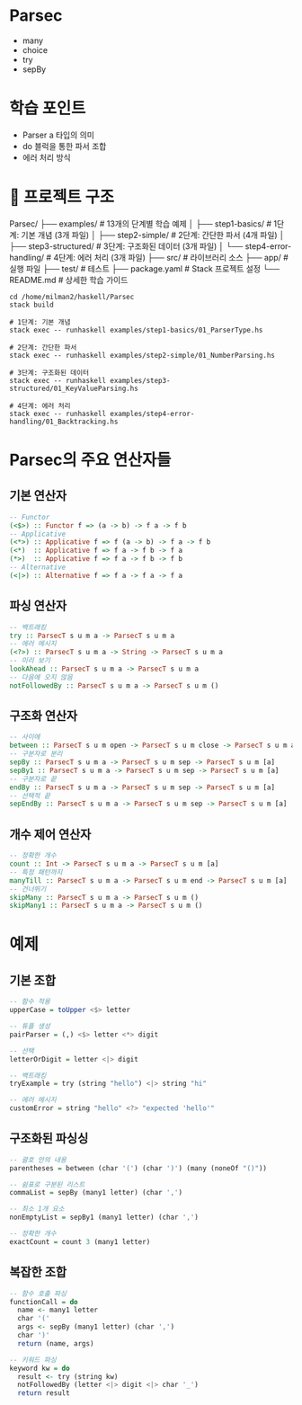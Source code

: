﻿# Parsec
- many
- choice
- try
- sepBy

# 학습 포인트
- Parser a 타입의 의미
- do 블럭을 통한 파서 조합
- 에러 처리 방식

# 📁 프로젝트 구조
Parsec/
├── examples/                    # 13개의 단계별 학습 예제
│   ├── step1-basics/           # 1단계: 기본 개념 (3개 파일)
│   ├── step2-simple/           # 2단계: 간단한 파서 (4개 파일)
│   ├── step3-structured/       # 3단계: 구조화된 데이터 (3개 파일)
│   └── step4-error-handling/   # 4단계: 에러 처리 (3개 파일)
├── src/                        # 라이브러리 소스
├── app/                        # 실행 파일
├── test/                       # 테스트
├── package.yaml               # Stack 프로젝트 설정
└── README.md                  # 상세한 학습 가이드


```shell
cd /home/milman2/haskell/Parsec
stack build

# 1단계: 기본 개념
stack exec -- runhaskell examples/step1-basics/01_ParserType.hs

# 2단계: 간단한 파서
stack exec -- runhaskell examples/step2-simple/01_NumberParsing.hs

# 3단계: 구조화된 데이터
stack exec -- runhaskell examples/step3-structured/01_KeyValueParsing.hs

# 4단계: 에러 처리
stack exec -- runhaskell examples/step4-error-handling/01_Backtracking.hs
```

# Parsec의 주요 연산자들
## 기본 연산자
```hs
-- Functor
(<$>) :: Functor f => (a -> b) -> f a -> f b
-- Applicative
(<*>) :: Applicative f => f (a -> b) -> f a -> f b
(<*)  :: Applicative f => f a -> f b -> f a
(*>)  :: Applicative f => f a -> f b -> f b
-- Alternative
(<|>) :: Alternative f => f a -> f a -> f a
```
## 파싱 연산자
```hs
-- 백트래킹
try :: ParsecT s u m a -> ParsecT s u m a
-- 에러 메시지
(<?>) :: ParsecT s u m a -> String -> ParsecT s u m a
-- 미리 보기
lookAhead :: ParsecT s u m a -> ParsecT s u m a
-- 다음에 오지 않음
notFollowedBy :: ParsecT s u m a -> ParsecT s u m ()
```
## 구조화 연산자
```hs
-- 사이에
between :: ParsecT s u m open -> ParsecT s u m close -> ParsecT s u m a -> ParsecT s u m a
-- 구분자로 분리
sepBy :: ParsecT s u m a -> ParsecT s u m sep -> ParsecT s u m [a]
sepBy1 :: ParsecT s u m a -> ParsecT s u m sep -> ParsecT s u m [a]
-- 구분자로 끝
endBy :: ParsecT s u m a -> ParsecT s u m sep -> ParsecT s u m [a]
-- 선택적 끝
sepEndBy :: ParsecT s u m a -> ParsecT s u m sep -> ParsecT s u m [a]
```
## 개수 제어 연산자
```hs
-- 정확한 개수
count :: Int -> ParsecT s u m a -> ParsecT s u m [a]
-- 특정 패턴까지
manyTill :: ParsecT s u m a -> ParsecT s u m end -> ParsecT s u m [a]
-- 건너뛰기
skipMany :: ParsecT s u m a -> ParsecT s u m ()
skipMany1 :: ParsecT s u m a -> ParsecT s u m ()
```

# 예제
## 기본 조합
```hs
-- 함수 적용
upperCase = toUpper <$> letter

-- 튜플 생성
pairParser = (,) <$> letter <*> digit

-- 선택
letterOrDigit = letter <|> digit

-- 백트래킹
tryExample = try (string "hello") <|> string "hi"

-- 에러 메시지
customError = string "hello" <?> "expected 'hello'"
```
## 구조화된 파싱싱
```hs
-- 괄호 안의 내용
parentheses = between (char '(') (char ')') (many (noneOf "()"))

-- 쉼표로 구분된 리스트
commaList = sepBy (many1 letter) (char ',')

-- 최소 1개 요소
nonEmptyList = sepBy1 (many1 letter) (char ',')

-- 정확한 개수
exactCount = count 3 (many1 letter)
```
## 복잡한 조합
```hs
-- 함수 호출 파싱
functionCall = do
  name <- many1 letter
  char '('
  args <- sepBy (many1 letter) (char ',')
  char ')'
  return (name, args)

-- 키워드 파싱
keyword kw = do
  result <- try (string kw)
  notFollowedBy (letter <|> digit <|> char '_')
  return result
```
